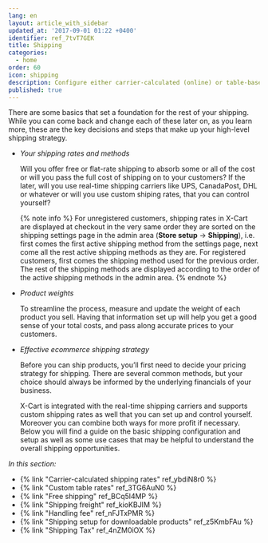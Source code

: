 ```yaml
---
lang: en
layout: article_with_sidebar
updated_at: '2017-09-01 01:22 +0400'
identifier: ref_7tvT7GEK
title: Shipping
categories:
  - home
order: 60
icon: shipping
description: Configure either carrier-calculated (online) or table-based shipping methods
published: true
---
```


There are some basics that set a foundation for the rest of your shipping. While you can come back and change each of these later on, as you learn more, these are the key decisions and steps that make up your high-level shipping strategy.

* _Your shipping rates and methods_

  Will you offer free or flat-rate shipping to absorb some or all of the cost or will you pass the full cost of shipping on to your customers? If the later, will you use real-time shipping carriers like UPS, CanadaPost, DHL or whatever or will you use custom shiping rates, that you can control yourself?
  
  {% note info %}
  For unregistered customers, shipping rates in X-Cart are displayed at checkout in the very same order they are sorted on the shipping settings page in the admin area (**Store setup** -> **Shipping**), i.e. first comes the first active shipping method from the settings page, next come all the rest active shipping methods as they are.
  For registered customers, first comes the shipping method used for the previous order. The rest of the shipping methods are displayed according to the order of the active shipping methods in the admin area.
  {% endnote %}

* _Product weights_

  To streamline the process, measure and update the weight of each product you sell. Having that information set up will help you get a good sense of your total costs, and pass along accurate prices to your customers.


* _Effective ecommerce shipping strategy_

  Before you can ship products, you’ll first need to decide your pricing strategy for shipping. There are several common methods, but your choice should always be informed by the underlying financials of your business.

  X-Cart is integrated with the real-time shipping carriers and supports custom shipping rates as well that you can set up and control yourself. Moreover you can combine both ways for more profit if necessary. Below you will find a guide on the basic shipping configuration and setup as well as some use cases that may be helpful to understand the overall shipping opportunities.


_In this section:_

*   {% link "Carrier-calculated shipping rates" ref_ybdiN8r0 %}
*   {% link "Custom table rates" ref_3TG6AuN0 %}
*   {% link "Free shipping" ref_BCq5l4MP %}
*   {% link "Shipping freight" ref_kioKBJIM %}
*   {% link "Handling fee" ref_nFJTxPMR %}
*   {% link "Shipping setup for downloadable products" ref_z5KmbFAu %}
*   {% link "Shipping Tax" ref_4nZM0iOX %}
